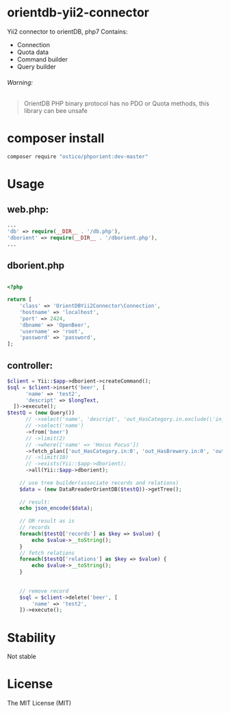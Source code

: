 # orientdb-yii2-connector
Yii2 connector to orientDB, php7
Contains:
 - Connection
 - Quota data
 - Command builder
 - Query builder

###### Warning:
> OrientDB PHP binary protocol has no PDO or Quota methods, this library can bee unsafe

# composer install 

```bash
composer require "ostico/phporient:dev-master"
```

# Usage

## web.php:
```php
...
'db' => require(__DIR__ . '/db.php'),
'dborient' => require(__DIR__ . '/dborient.php'),
...
```

## dborient.php
```php

<?php

return [
    'class' => 'OrientDBYii2Connector\Connection',
    'hostname' => 'localhost',
    'port' => 2424,
    'dbname' => 'OpenBeer',
    'username' => 'root',
    'password' => 'password',
];
```

## controller:
```php
$client = Yii::$app->dborient->createCommand();
$sql = $client->insert('beer', [
      'name' => 'test2',
      'descript' => $longText,
  ])->execute();
$testQ = (new Query())
      // ->select('name', 'descript', 'out_HasCategory.in.exclude(\'in_HasCategory\')')
      // ->select('name')
      ->from('beer')
      // ->limit(2)
      // ->where(['name' => 'Hocus Pocus'])
      ->fetch_plan(['out_HasCategory.in:0', 'out_HasBrewery.in:0', 'out_HasStyle.in:0'])
      // ->limit(10)
      // ->exists(Yii::$app->dborient);
      ->all(Yii::$app->dborient);
    
    // use tree builder(associate records and relations)
    $data = (new DataRreaderOrientDB($testQ))->getTree();
    
    // result:
    echo json_encode($data);
    
    // OR result as is
    // records
    foreach($testQ['records'] as $key => $value) {
        echo $value->__toString();
    }
    // fetch relations
    foreach($testQ['relations'] as $key => $value) {
        echo $value->__toString();
    }
    
    
    // remove record
    $sql = $client->delete('beer', [
        'name' => 'test2',
    ])->execute();
```

# Stability
Not stable

# License
The MIT License (MIT)
